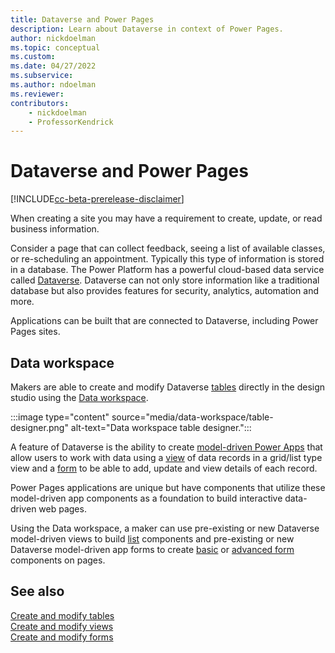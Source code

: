 ```yaml
---
title: Dataverse and Power Pages
description: Learn about Dataverse in context of Power Pages.
author: nickdoelman
ms.topic: conceptual
ms.custom: 
ms.date: 04/27/2022
ms.subservice:
ms.author: ndoelman
ms.reviewer:
contributors:
    - nickdoelman
    - ProfessorKendrick
---
```


# Dataverse and Power Pages

[!INCLUDE[cc-beta-prerelease-disclaimer](../includes/cc-beta-prerelease-disclaimer.md)]

When creating a site you may have a requirement to create, update, or read business information. 

Consider a page that can collect feedback, seeing a list of available classes, or re-scheduling an appointment. Typically this type of information is stored in a database. The Power Platform has a powerful cloud-based data service called [Dataverse](/power-apps/maker/data-platform/data-platform-intro). Dataverse can not only store information like a traditional database but also provides features for security, analytics, automation and more. 

Applications can be built that are connected to Dataverse, including Power Pages sites.

## Data workspace

Makers are able to create and modify Dataverse [tables](/power-apps/maker/data-platform/entity-overview) directly in the design studio using the [Data workspace](use-data-workspace.md).

:::image type="content" source="media/data-workspace/table-designer.png" alt-text="Data workspace table designer.":::

A feature of Dataverse is the ability to create [model-driven Power Apps](/power-apps/maker/model-driven-apps/) that allow users to work with data using a [view](/power-apps/maker/model-driven-apps/create-edit-views) of data records in a grid/list type view and a [form](/power-apps/maker/model-driven-apps/create-design-forms) to be able to add, update and view details of each record. 

Power Pages applications are unique but have components that utilize these model-driven app components as a foundation to build interactive data-driven web pages.

Using the Data workspace, a maker can use pre-existing or new Dataverse model-driven views to build [list](add-list.md) components and pre-existing or new Dataverse model-driven app forms to create [basic](add-form.md) or [advanced form](advanced-forms.md) components on pages.

## See also

[Create and modify tables](data-workspace-tables.md)<br>
[Create and modify views](data-workspace-views.md)<br>
[Create and modify forms](data-workspace-forms.md)
